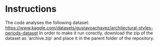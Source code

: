# Instructions

The code analyses the following dataset: https://www.kaggle.com/datasets/gustavoachavez/architectural-styles-periods-dataset
In order to make it run corectly, download the zip of the dataset as 'archive.zip' and place it in the parent folder of the repository.
